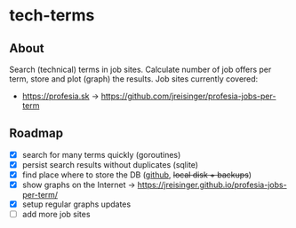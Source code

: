 # tech-terms

## About

Search (technical) terms in job sites. Calculate number of job offers per term, store and plot (graph) the results. Job sites currently covered:

* https://profesia.sk -> https://github.com/jreisinger/profesia-jobs-per-term

## Roadmap

* [x] search for many terms quickly (goroutines)
* [x] persist search results without duplicates (sqlite)
* [x] find place where to store the DB ([github](https://github.com/jreisinger/profesia-jobs-per-term), ~~local disk + backups~~)
* [x] show graphs on the Internet -> https://jreisinger.github.io/profesia-jobs-per-term/
* [x] setup regular graphs updates
* [ ] add more job sites
